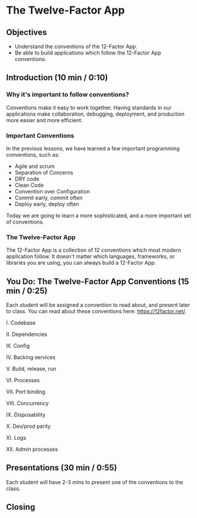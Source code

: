 # The Twelve-Factor App

## Objectives
- Understand the conventions of the 12-Factor App.
- Be able to build applications which follow the 12-Factor App conventions.

## Introduction (10 min / 0:10)

### Why it's important to follow conventions?
Conventions make it easy to work together. Having standards in our applications make collaboration, debugging, deployment, and production more easier and more efficient.

### Important Conventions
In the previous lessons, we have learned a few important programming conventions, such as:
- Agile and scrum
- Separation of Concerns
- DRY code
- Clean Code
- Convention over Configuration
- Commit early, commit often
- Deploy early, deploy often

Today we are going to learn a more sophisticated, and a more important set of conventions.

### The Twelve-Factor App
The 12-Factor App is a collection of 12 conventions which most modern application follow. It doesn't matter which languages, frameworks, or libraries you are using, you can always build a 12-Factor App.

## You Do: The Twelve-Factor App Conventions  (15 min / 0:25)
Each student will be assigned a convention to read about, and present later to class. You can read about these conventions here: https://12factor.net/.

I. Codebase

II. Dependencies

III. Config

IV. Backing services

V. Build, release, run

VI. Processes

VII. Port binding

VIII. Concurrency

IX. Disposability

X. Dev/prod parity

XI. Logs

XII. Admin processes

## Presentations  (30 min / 0:55)
Each student will have 2-3 mins to present one of the conventions to the class.

## Closing

